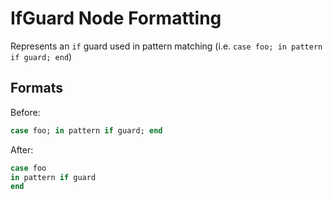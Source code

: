 <!-- BEGIN_AUTOGENERATED -->

# IfGuard Node Formatting

Represents an `if` guard used in pattern matching (i.e. `case foo; in pattern if guard; end`)

<!-- END_AUTOGENERATED -->

## Formats

Before:

```ruby
case foo; in pattern if guard; end
```

After:

```ruby
case foo
in pattern if guard
end
```

